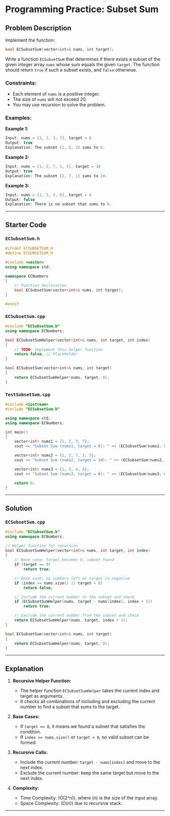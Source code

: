 # Programming Practice: Subset Sum

## Problem Description

Implement the function:
```cpp
bool ECSubsetSum(vector<int>& nums, int target);
```

Write a function `ECSubsetSum` that determines if there exists a subset of the given integer array `nums` whose sum equals the given `target`. The function should return `true` if such a subset exists, and `false` otherwise.

### Constraints:
- Each element of `nums` is a positive integer.
- The size of `nums` will not exceed 20.
- You may use recursion to solve the problem.

### Examples:

**Example 1:**
```cpp
Input: nums = [1, 2, 3, 7], target = 6
Output: true
Explanation: The subset {1, 2, 3} sums to 6.
```

**Example 2:**
```cpp
Input: nums = [1, 2, 7, 1, 5], target = 10
Output: true
Explanation: The subset {2, 7, 1} sums to 10.
```

**Example 3:**
```cpp
Input: nums = [1, 3, 4, 8], target = 6
Output: false
Explanation: There is no subset that sums to 6.
```

---

## Starter Code

### `ECSubsetSum.h`
```cpp
#ifndef ECSUBSETSUM_H
#define ECSUBSETSUM_H

#include <vector>
using namespace std;

namespace ECNumbers
{
    // Function declaration
    bool ECSubsetSum(vector<int>& nums, int target);
}

#endif
```

### `ECSubsetSum.cpp`
```cpp
#include "ECSubsetSum.h"
using namespace ECNumbers;

bool ECSubsetSumHelper(vector<int>& nums, int target, int index)
{
    // TODO: Implement this helper function
    return false; // Placeholder
}

bool ECSubsetSum(vector<int>& nums, int target)
{
    return ECSubsetSumHelper(nums, target, 0);
}
```

### `TestSubsetSum.cpp`
```cpp
#include <iostream>
#include "ECSubsetSum.h"

using namespace std;
using namespace ECNumbers;

int main()
{
    vector<int> nums1 = {1, 2, 3, 7};
    cout << "Subset Sum (nums1, target = 6): " << (ECSubsetSum(nums1, 6) ? "true" : "false") << endl;

    vector<int> nums2 = {1, 2, 7, 1, 5};
    cout << "Subset Sum (nums2, target = 10): " << (ECSubsetSum(nums2, 10) ? "true" : "false") << endl;

    vector<int> nums3 = {1, 3, 4, 8};
    cout << "Subset Sum (nums3, target = 6): " << (ECSubsetSum(nums3, 6) ? "true" : "false") << endl;

    return 0;
}
```

---

## Solution

### `ECSubsetSum.cpp`
```cpp
#include "ECSubsetSum.h"
using namespace ECNumbers;

// Helper function for recursion
bool ECSubsetSumHelper(vector<int>& nums, int target, int index)
{
    // Base case: target becomes 0, subset found
    if (target == 0)
        return true;

    // Base case: no numbers left or target is negative
    if (index >= nums.size() || target < 0)
        return false;

    // Include the current number in the subset and check
    if (ECSubsetSumHelper(nums, target - nums[index], index + 1))
        return true;

    // Exclude the current number from the subset and check
    return ECSubsetSumHelper(nums, target, index + 1);
}

bool ECSubsetSum(vector<int>& nums, int target)
{
    return ECSubsetSumHelper(nums, target, 0);
}
```

---

## Explanation

1. **Recursive Helper Function:**
   - The helper function `ECSubsetSumHelper` takes the current index and target as arguments.
   - It checks all combinations of including and excluding the current number to find a subset that sums to the target.

2. **Base Cases:**
   - If `target == 0`, it means we found a subset that satisfies the condition.
   - If `index >= nums.size()` or `target < 0`, no valid subset can be formed.

3. **Recursive Calls:**
   - Include the current number: `target - nums[index]` and move to the next index.
   - Exclude the current number: keep the same target but move to the next index.

4. **Complexity:**
   - Time Complexity: \(O(2^n)\), where \(n\) is the size of the input array.
   - Space Complexity: \(O(n)\) due to recursive stack.

---
